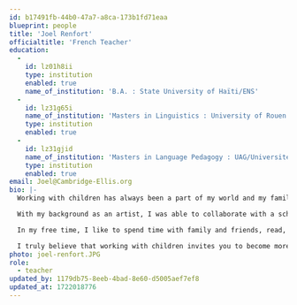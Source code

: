 ```yaml
---
id: b17491fb-44b0-47a7-a8ca-173b1fd71eaa
blueprint: people
title: 'Joel Renfort'
officialtitle: 'French Teacher'
education:
  -
    id: lz01h8ii
    type: institution
    enabled: true
    name_of_institution: 'B.A. : State University of Haïti/ENS'
  -
    id: lz31g65i
    name_of_institution: 'Masters in Linguistics : University of Rouen / France'
    type: institution
    enabled: true
  -
    id: lz31gjid
    name_of_institution: 'Masters in Language Pedagogy : UAG/Université des Antilles et de la Guyane/Martinique'
    type: institution
    enabled: true
email: Joel@Cambridge-Ellis.org
bio: |-
  Working with children has always been a part of my world and my family experience. As a budding artist, I worked with my family to enrich the classrooms of the students in their care, as my parents were educators as well. I continued in this domain, basing my Master's thesis on Language Development and Usage at the preschool level before returning to work in school leadership and pedagogy for 16 years in the preschool setting.

  With my background as an artist, I was able to collaborate with a school to prepare and host art and science expositions, drawing competitions, and to develop and decorate play and learning spaces for the benefit of the children.

  In my free time, I like to spend time with family and friends, read, create art, write poetry, visit museums, play chess, and learn about other cultures.

  I truly believe that working with children invites you to become more aware, motivated, energetic, creative, and innovative. The exchanges with children, colleagues, families, and caregivers contribute to an atmosphere focused on giving. As I wrote in one of my poems, "there is no better business than giving."
photo: joel-renfort.JPG
role:
  - teacher
updated_by: 1179db75-8eeb-4bad-8e60-d5005aef7ef8
updated_at: 1722018776
---
```

